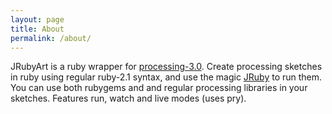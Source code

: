 ```yaml
---
layout: page
title: About
permalink: /about/
---
```


JRubyArt is a ruby wrapper for [processing-3.0][processing].  Create processing sketches 
  in ruby using regular ruby-2.1 syntax, and use the magic [JRuby][jruby] to run them.
  You can use both rubygems and and regular processing libraries in your 
  sketches. Features run, watch and live modes (uses pry).
  
[jruby]: http://jruby.org
[processing]: https://processing.org
